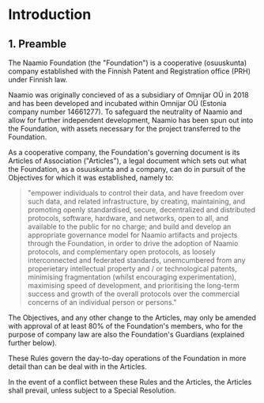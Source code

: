 # Introduction

## 1. Preamble

The Naamio Foundation (the "Foundation") is a cooperative (osuuskunta) company established with the Finnish Patent and Registration office (PRH) under Finnish law.

Naamio was originally concieved of as a subsidiary of Omnijar OÜ in 2018 and has been developed and incubated within Omnijar OÜ (Estonia company number 14661277). To safeguard the neutrality of Naamio and allow for further independent development, Naamio has been spun out into the Foundation, with assets necessary for the project transferred to the Foundation.

As a cooperative company, the Foundation's governing document is its Articles of Association ("Articles"), a legal document which sets out what the Foundation, as a osuuskunta and a company, can do in pursuit of the Objectives for which it was established, namely to:

> "empower individuals to control their data, and have freedom over such data, and related infrastructure, by creating, maintaining, and promoting openly standardised, secure, decentralized and distributed protocols, software, hardware, and networks, open to all, and available to the public for no charge; and build and develop an appropriate governance model for Naamio artifacts and projects through the Foundation, in order to drive the adoption of Naamio protocols, and complementary open protocols, as loosely interconnected and federated standards, unemcumbered from any properietary intellectual property and / or technological patents, minimising fragmentation (whilst encouraging experimentation), maximising speed of development, and prioritising the long-term success and growth of the overall protocols over the commercial concerns of an individual person or persons."

The Objectives, and any other change to the Articles, may only be amended with approval of at least 80% of the Foundation's members, who for the purpose of company law are also the Foundation's Guardians (explained further below).

These Rules govern the day-to-day operations of the Foundation in more detail than can be deal with in the Articles.

In the event of a conflict between these Rules and the Articles, the Articles shall prevail, unless subject to a Special Resolution.

